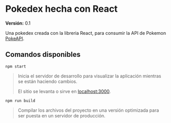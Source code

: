 # Pokedex hecha con React

**Versión:** 0.1

Una pokedex creada con la libreria React, para consumir la API de Pokemon [PokeAPI](https://pokeapi.co/).

## Comandos disponibles

`npm start`

> Inicia el servidor de desarrollo para visualizar la aplicación mientras se están haciendo cambios.
>
> El sitio se levanta o sirve en [localhost:3000](http://localhost:3000/).

`npm run build`

> Compilar los archivos del proyecto en una versión optimizada para ser puesta en un servidor de producción.
